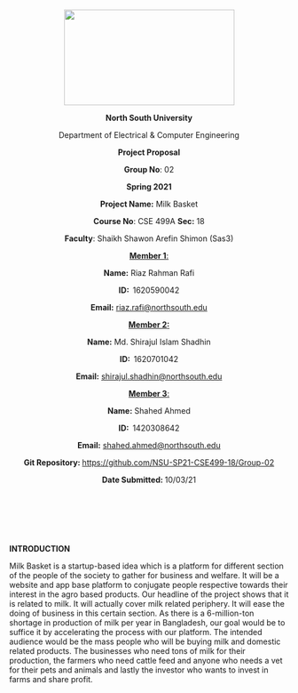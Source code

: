 <p style="text-align: center;">&nbsp;</p>
<p style="text-align: center;">&nbsp;</p>
<p align="center"><strong><img src="https://media.dhakatribune.com/uploads/2016/11/nsulogo.jpg" alt="" width="307" height="172" /></strong></p>
<p align="center"><strong>North South University</strong></p>
<p align="center">Department of Electrical &amp; Computer Engineering</p>
<p align="center"><strong>Project Proposal</strong></p>
<p align="center"><strong>Group No</strong>: 02</p>
<p align="center"><strong>Spring 2021</strong></p>
<p align="center"><strong>Project Name:</strong> Milk Basket</p>
<p align="center"><strong>Course No</strong>: CSE 499A <strong>Sec</strong><strong>:</strong> 18</p>
<p align="center"><strong>Faculty</strong>: Shaikh Shawon Arefin Shimon (Sas3)</p>
<p align="center"><strong><u>Member 1</u></strong><u>:</u></p>
<p align="center"><strong>Name</strong><strong>:</strong> Riaz Rahman Rafi</p>
<p align="center"><strong>ID</strong><strong>:&nbsp; </strong>1620590042</p>
<p align="center"><strong>Email</strong><strong>:</strong> <a href="mailto:riaz.rafi@northsouth.edu">riaz.rafi@northsouth.edu</a></p>
<p align="center"><strong><u>Member 2</u></strong><strong><u>:</u></strong></p>
<p align="center"><strong>Name</strong><strong>:</strong> Md. Shirajul Islam Shadhin</p>
<p align="center"><strong>ID</strong><strong>:&nbsp; </strong>1620701042</p>
<p align="center"><strong>Email</strong><strong>:</strong> <a href="mailto:shirajul.shadhin@northsouth.edu">shirajul.shadhin@northsouth.edu</a></p>
<p align="center"><strong><u>Member 3</u></strong><u>:</u></p>
<p align="center"><strong>Name</strong><strong>:</strong> Shahed Ahmed</p>
<p align="center"><strong>ID</strong><strong>:&nbsp; </strong>1420308642</p>
<p align="center"><strong>Email</strong><strong>:</strong> <a href="mailto:shahed.ahmed@northsouth.edu">shahed.ahmed@northsouth.edu</a></p>
<p align="center"><strong>Git Repository</strong><strong>: </strong><a href="https://github.com/NSU-SP21-CSE499-18/Group-02">https://github.com/NSU-SP21-CSE499-18/Group-02</a></p>
<p align="center"><strong>Date Submitted</strong><strong>: </strong>10/03/21</p>
<p><strong>&nbsp;</strong></p>
<p><strong>&nbsp;</strong></p>

<br>

<p><strong>INTRODUCTION</strong></p>
<p>Milk Basket is a startup-based idea which is a platform for different section of the people of the society to gather for business and welfare. It will be a website and app base platform to conjugate people respective towards their interest in the agro based products. Our headline of the project shows that it is related to milk. It will actually cover milk related periphery. It will ease the doing of business in this certain section. As there is a 6-million-ton shortage in production of milk per year in Bangladesh, our goal would be to suffice it by accelerating the process with our platform.
The intended audience would be the mass people who will be buying milk and domestic related products. The businesses who need tons of milk for their production, the farmers who need cattle feed and anyone who needs a vet for their pets and animals and lastly the investor who wants to invest in farms and share profit.</p>
